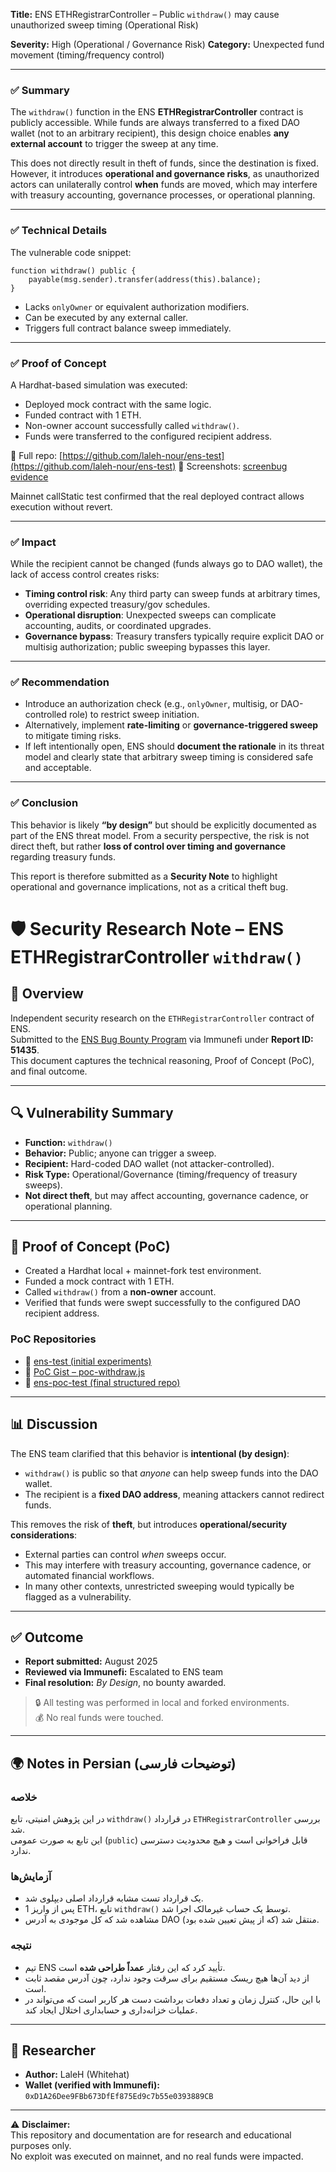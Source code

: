 

**Title:** ENS ETHRegistrarController – Public `withdraw()` may cause unauthorized sweep timing (Operational Risk)

**Severity:** High (Operational / Governance Risk)
**Category:** Unexpected fund movement (timing/frequency control)

---

### ✅ Summary

The `withdraw()` function in the ENS **ETHRegistrarController** contract is publicly accessible. While funds are always transferred to a fixed DAO wallet (not to an arbitrary recipient), this design choice enables **any external account** to trigger the sweep at any time.

This does not directly result in theft of funds, since the destination is fixed. However, it introduces **operational and governance risks**, as unauthorized actors can unilaterally control **when** funds are moved, which may interfere with treasury accounting, governance processes, or operational planning.

---

### ✅ Technical Details

The vulnerable code snippet:

```solidity
function withdraw() public {
    payable(msg.sender).transfer(address(this).balance);
}
```

* Lacks `onlyOwner` or equivalent authorization modifiers.
* Can be executed by any external caller.
* Triggers full contract balance sweep immediately.

---

### ✅ Proof of Concept

A Hardhat-based simulation was executed:

* Deployed mock contract with the same logic.
* Funded contract with 1 ETH.
* Non-owner account successfully called `withdraw()`.
* Funds were transferred to the configured recipient address.

📂 Full repo: [https://github.com/laleh-nour/ens-test](https://github.com/laleh-nour/ens-test)
📸 Screenshots: [screenbug evidence](https://github.com/laleh-nour/ens-test/tree/master/screenbug)

Mainnet callStatic test confirmed that the real deployed contract allows execution without revert.

---

### ✅ Impact

While the recipient cannot be changed (funds always go to DAO wallet), the lack of access control creates risks:

* **Timing control risk**: Any third party can sweep funds at arbitrary times, overriding expected treasury/gov schedules.
* **Operational disruption**: Unexpected sweeps can complicate accounting, audits, or coordinated upgrades.
* **Governance bypass**: Treasury transfers typically require explicit DAO or multisig authorization; public sweeping bypasses this layer.

---

### ✅ Recommendation

* Introduce an authorization check (e.g., `onlyOwner`, multisig, or DAO-controlled role) to restrict sweep initiation.
* Alternatively, implement **rate-limiting** or **governance-triggered sweep** to mitigate timing risks.
* If left intentionally open, ENS should **document the rationale** in its threat model and clearly state that arbitrary sweep timing is considered safe and acceptable.

---

### ✅ Conclusion

This behavior is likely **“by design”** but should be explicitly documented as part of the ENS threat model. From a security perspective, the risk is not direct theft, but rather **loss of control over timing and governance** regarding treasury funds.

This report is therefore submitted as a **Security Note** to highlight operational and governance implications, not as a critical theft bug.

# 🛡️ Security Research Note – ENS ETHRegistrarController `withdraw()`

## 📌 Overview
Independent security research on the `ETHRegistrarController` contract of ENS.  
Submitted to the [ENS Bug Bounty Program](https://immunefi.com/bug-bounty/ens/) via Immunefi under **Report ID: 51435**.  
This document captures the technical reasoning, Proof of Concept (PoC), and final outcome.

---

## 🔍 Vulnerability Summary
- **Function:** `withdraw()`  
- **Behavior:** Public; anyone can trigger a sweep.  
- **Recipient:** Hard-coded DAO wallet (not attacker-controlled).  
- **Risk Type:** Operational/Governance (timing/frequency of treasury sweeps).  
- **Not direct theft**, but may affect accounting, governance cadence, or operational planning.

---

## 🧪 Proof of Concept (PoC)
- Created a Hardhat local + mainnet-fork test environment.  
- Funded a mock contract with 1 ETH.  
- Called `withdraw()` from a **non-owner** account.  
- Verified that funds were swept successfully to the configured DAO recipient address.  

### PoC Repositories
- 🔗 [ens-test (initial experiments)](https://github.com/laleh-nour/ens-test)  
- 🔗 [PoC Gist – poc-withdraw.js](https://gist.github.com/laleh-nour/8f85e8c98818f6fac1880dcaaac0cf61)  
- 🔗 [ens-poc-test (final structured repo)](https://github.com/laleh-nour/ens-poc-test)  

---

## 📊 Discussion
The ENS team clarified that this behavior is **intentional (by design)**:  
- `withdraw()` is public so that *anyone* can help sweep funds into the DAO wallet.  
- The recipient is a **fixed DAO address**, meaning attackers cannot redirect funds.  

This removes the risk of **theft**, but introduces **operational/security considerations**:  
- External parties can control *when* sweeps occur.  
- This may interfere with treasury accounting, governance cadence, or automated financial workflows.  
- In many other contexts, unrestricted sweeping would typically be flagged as a vulnerability.

---

## ✅ Outcome
- **Report submitted:** August 2025  
- **Reviewed via Immunefi:** Escalated to ENS team  
- **Final resolution:** *By Design*, no bounty awarded.  

> 🔒 All testing was performed in local and forked environments.  
> 💰 No real funds were touched.  

---

## 🌍 Notes in Persian (توضیحات فارسی)

### خلاصه
در این پژوهش امنیتی، تابع `withdraw()` در قرارداد `ETHRegistrarController` بررسی شد.  
این تابع به صورت عمومی (`public`) قابل فراخوانی است و هیچ محدودیت دسترسی ندارد.  

### آزمایش‌ها
- یک قرارداد تست مشابه قرارداد اصلی دیپلوی شد.  
- پس از واریز 1 ETH، تابع `withdraw()` توسط یک حساب غیرمالک اجرا شد.  
- مشاهده شد که کل موجودی به آدرس DAO (که از پیش تعیین شده بود) منتقل شد.  

### نتیجه
- تیم ENS تأیید کرد که این رفتار **عمداً طراحی شده** است.  
- از دید آن‌ها هیچ ریسک مستقیم برای سرقت وجود ندارد، چون آدرس مقصد ثابت است.  
- با این حال، کنترل زمان و تعداد دفعات برداشت دست هر کاربر است که می‌تواند در عملیات خزانه‌داری و حسابداری اختلال ایجاد کند.  

---

## 👤 Researcher
- **Author:** LaleH (Whitehat)  
- **Wallet (verified with Immunefi):** `0xD1A26Dee9FBb673DfEf875Ed9c7b55e0393889CB`  

---

⚠️ **Disclaimer:**  
This repository and documentation are for research and educational purposes only.  
No exploit was executed on mainnet, and no real funds were impacted.
